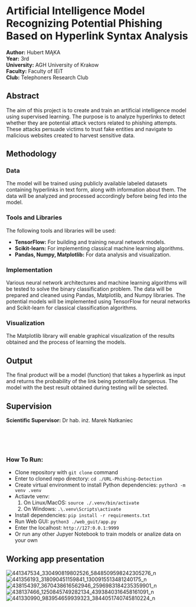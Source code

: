# Artificial Intelligence Model Recognizing Potential Phishing Based on Hyperlink Syntax Analysis

**Author:** Hubert MĄKA  
**Year:** 3rd  
**University:** AGH University of Krakow  
**Faculty:** Faculty of IEiT  
**Club:** Telephoners Research Club  

## Abstract

The aim of this project is to create and train an artificial intelligence model using supervised learning. The purpose is to analyze hyperlinks to detect whether they are potential attack vectors related to phishing attempts. These attacks persuade victims to trust fake entities and navigate to malicious websites created to harvest sensitive data.

## Methodology

### Data

The model will be trained using publicly available labeled datasets containing hyperlinks in text form, along with information about them. The data will be analyzed and processed accordingly before being fed into the model.

### Tools and Libraries

The following tools and libraries will be used:

- **TensorFlow:** For building and training neural network models.
- **Scikit-learn:** For implementing classical machine learning algorithms.
- **Pandas, Numpy, Matplotlib:** For data analysis and visualization.

### Implementation

Various neural network architectures and machine learning algorithms will be tested to solve the binary classification problem. The data will be prepared and cleaned using Pandas, Matplotlib, and Numpy libraries. The potential models will be implemented using TensorFlow for neural networks and Scikit-learn for classical classification algorithms.

### Visualization

The Matplotlib library will enable graphical visualization of the results obtained and the process of learning the models.

## Output

The final product will be a model (function) that takes a hyperlink as input and returns the probability of the link being potentially dangerous. The model with the best result obtained during testing will be selected.

## Supervision

**Scientific Supervisor:** Dr hab. inż. Marek Natkaniec

<br />
<br />
<br />

### How To Run:
- Clone repository with `git clone` command
- Enter to cloned repo directory: `cd ./URL-Phishing-Detection`
- Create virtual environment to install Python dependencies: `python3 -m venv .venv`
- Actiavte venv:
  1. On Linux/MacOS: `source ./.venv/bin/activate`
  2. On Windows: `.\.venv\Scripts\activate`
- Install dependencies: `pip install -r requirements.txt`
- Run Web GUI: `python3 ./web_guit/app.py`
- Enter the localhost: `http://127:0.0.1:9999`
- Or run any other Jupyer Notebook to train models or analize data on your own

## Working app presentation
![441347534_330490819802526_5848509598242305276_n](https://github.com/hubertmaka/URL-Phishing-Detection/assets/121463460/37ba872c-1265-46b6-bc7f-5dc3a7869b91)
![441356193_318090451159841_1300915513481240175_n](https://github.com/hubertmaka/URL-Phishing-Detection/assets/121463460/78381f0b-f3e1-4e9b-96fc-fd719760f1e7)
![438154397_3670438616562946_2596983184235359901_n](https://github.com/hubertmaka/URL-Phishing-Detection/assets/121463460/bf33001e-d43e-4fd5-affe-f19ee6352dcd)
![438137466_1250845749282134_4393840316458161091_n](https://github.com/hubertmaka/URL-Phishing-Detection/assets/121463460/82505566-d44f-483f-9f8d-ad501e9aa2a9)
![441330990_983954659939323_3844051740745810224_n](https://github.com/hubertmaka/URL-Phishing-Detection/assets/121463460/54226b0c-0735-4d15-8e4c-8cfe3bf259c9)
